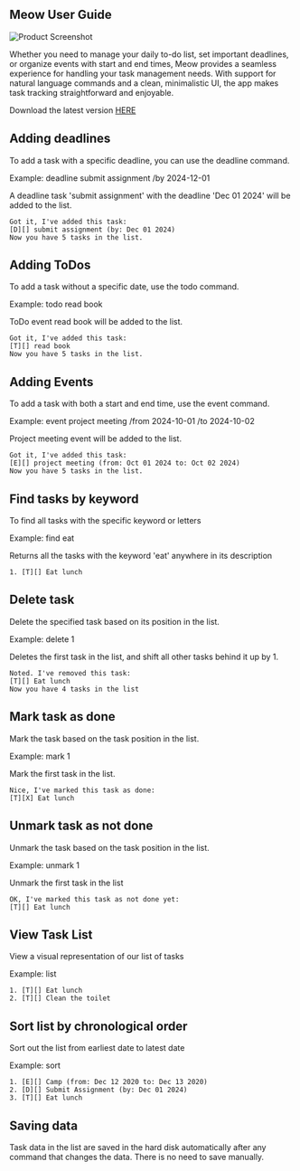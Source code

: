 ## Meow User Guide

![Product Screenshot](./Ui.png)

Whether you need to manage your daily to-do list, set important deadlines, or organize events with start
and end times, Meow provides a seamless experience for handling your task management needs. With support
for natural language commands and a clean, minimalistic UI, the app makes task tracking straightforward
and enjoyable.

Download the latest version [HERE](https://github.com/Al-ez/ip/releases)
## Adding deadlines

To add a task with a specific deadline, you can use the deadline command.

Example: deadline submit assignment /by 2024-12-01

A deadline task 'submit assignment' with the deadline 'Dec 01 2024' will be added to the list.

```
Got it, I've added this task:
[D][] submit assignment (by: Dec 01 2024)
Now you have 5 tasks in the list.
```

## Adding ToDos

To add a task without a specific date, use the todo command.

Example: todo read book

ToDo event read book will be added to the list.

```
Got it, I've added this task:
[T][] read book
Now you have 5 tasks in the list.
```



## Adding Events

To add a task with both a start and end time, use the event command.

Example: event project meeting /from 2024-10-01 /to 2024-10-02

Project meeting event will be added to the list.

```
Got it, I've added this task:
[E][] project meeting (from: Oct 01 2024 to: Oct 02 2024)
Now you have 5 tasks in the list.
```

## Find tasks by keyword

To find all tasks with the specific keyword or letters

Example: find eat

Returns all the tasks with the keyword 'eat' anywhere in its description

```
1. [T][] Eat lunch
```

## Delete task

Delete the specified task based on its position in the list.

Example: delete 1

Deletes the first task in the list, and shift all other tasks behind it up by 1.

```
Noted. I've removed this task:
[T][] Eat lunch
Now you have 4 tasks in the list
```

## Mark task as done

Mark the task based on the task position in the list.

Example: mark 1

Mark the first task in the list.

```
Nice, I've marked this task as done:
[T][X] Eat lunch
```

## Unmark task as not done

Unmark the task based on the task position in the list.

Example: unmark 1

Unmark the first task in the list

```
OK, I've marked this task as not done yet:
[T][] Eat lunch
```

## View Task List

View a visual representation of our list of tasks

Example: list

```
1. [T][] Eat lunch
2. [T][] Clean the toilet
```

## Sort list by chronological order

Sort out the list from earliest date to latest date

Example: sort

```
1. [E][] Camp (from: Dec 12 2020 to: Dec 13 2020)
2. [D][] Submit Assignment (by: Dec 01 2024)
3. [T][] Eat lunch
```

## Saving data

Task data in the list are saved in the hard disk automatically after any command that
changes the data. There is no need to save manually.